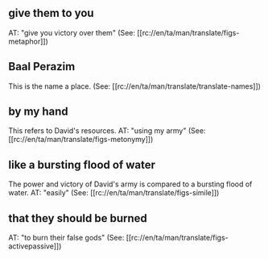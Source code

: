 ## give them to you ##

AT: "give you victory over them" (See: [[rc://en/ta/man/translate/figs-metaphor]])

## Baal Perazim ##

This is the name a place. (See: [[rc://en/ta/man/translate/translate-names]])

## by my hand ##

This refers to David's resources. AT: "using my army" (See:[[rc://en/ta/man/translate/figs-metonymy]])

## like a bursting flood of water ##

The power and victory of David's army is compared to a bursting flood of water. AT: "easily" (See: [[rc://en/ta/man/translate/figs-simile]])

## that they should be burned ##

AT: "to burn their false gods" (See: [[rc://en/ta/man/translate/figs-activepassive]])